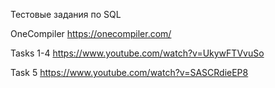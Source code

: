 Тестовые задания по SQL

OneCompiler https://onecompiler.com/

Tasks 1-4 https://www.youtube.com/watch?v=UkywFTVvuSo

Task 5 https://www.youtube.com/watch?v=SASCRdieEP8

